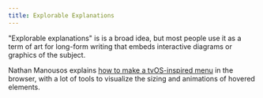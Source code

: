 ```yaml
---
title: Explorable Explanations
---
```


"Explorable explanations" is is a broad idea, but most people use it as a term
of art for long-form writing that embeds interactive diagrams or graphics of the
subject.

Nathan Manousos explains [how to make a tvOS-inspired
menu](https://www.nathanmanousos.com/posts/chonky-menu) in the browser, with
a lot of tools to visualize the sizing and animations of hovered elements.
